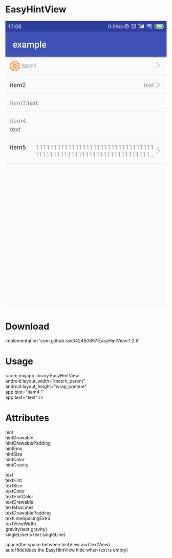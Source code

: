 # EasyHintView
![Image text](https://github.com/ran642460897/EasyHintView/blob/master/example/introduce.png)
# Download
implementation 'com.github.ran642460897:EasyHintView:1.2.6'
# Usage
<com.mxjapp.library.EasyHintView  
    android:layout_width="match_parent"  
    android:layout_height="wrap_content"  
    app:hint="item4:"  
    app:text="text" />  
# Attributes
  hint  
  hintDrawable  
  hintDrawablePadding  
  hintEms  
  hintSize  
  hintColor  
  hintGravity  
    
  text  
  textHint  
  textSize  
  textColor  
  textHintColor  
  textDrawable  
  textMaxLines  
  textDrawablePadding  
  textLineSpacingExtra  
  textViewWidth  
  gravity(text gravity)  
  singleLine(is text singleLine)  
    
  space(the space between hintView and textView)  
  autoHide(does the EasyHintView hide when text is empty)  
